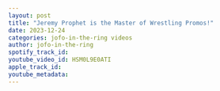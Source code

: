 ```yaml
---
layout: post
title: "Jeremy Prophet is the Master of Wrestling Promos!"
date: 2023-12-24
categories: jofo-in-the-ring videos
author: jofo-in-the-ring
spotify_track_id: 
youtube_video_id: HSM0L9E0ATI
apple_track_id: 
youtube_metadata: 
---
```

